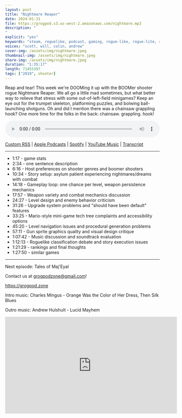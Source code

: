 ```yaml
---
layout: post
title: "Nightmare Reaper"
date: 2024-01-31
file: https://grogpod.s3.us-west-2.amazonaws.com/nightmare.mp3
description: "
"
explicit: "yes" 
keywords: "steam, roguelike, podcast, gaming, rogue-like, rogue-lite, roguelite"
voices: "scott, will, colin, andrew"
cover-img: /assets/img/nightmare.jpeg
thumbnail-img: /assets/img/nightmare.jpeg
share-img: /assets/img/nightmare.jpeg
duration: "1:35:17"
length: 71455397 
tags: ["2019", shooter]
---
```


Reap and tear! This week we're DOOMing it up with the BOOMer shooter rogue Nightmare Reaper. We all go a little mad sometimes, but what better way to relieve that stress with some out-of-left-field minigames? Keep an eye out for the trumpet skeleton, platforming puzzles, and bolwing ball-launching shotguns. Oh and did I mention there was a chainsaw grappling hook? One more time for the folks in the back: chainsaw. grappling. hook!


<div class="container">
  <audio controls style="width: 100%;">
    <source src="https://grogpod.s3.us-west-2.amazonaws.com/nightmare.mp3" type="audio/mpeg">
  </audio>
</div>

[Custom RSS](https://grogpod.zone/feed.xml) | [Apple Podcasts](https://podcasts.apple.com/us/podcast/nightmare-reaper/id1650474911?i=1000643614143) | [Spotify](https://open.spotify.com/episode/5EWsIBY1kFYIMmCjatRB1S?si=JyATKquzS7GIJpWm6uJHcQ) | [YouTube Music](https://www.youtube.com/playlist?list=PL-ShOmyMvd4jYFChE6tgj0JYG8RKK4xe0) | [Transcript](https://github.com/ScottBurger/going_rogue_podcast/blob/master/docs/transcripts/nightmare_reaper.txt)

---
*  1:17 - game stats
*  2:34 - one sentence description
* 6:16 - Host preferences on shooter genres and boomer shooters
* 10:34 - Story setup: asylum patient experiencing nightmares/dreams with combat
* 14:18 - Gameplay loop: one chance per level, weapon persistence mechanics
* 17:57 - Weapon variety and combat mechanics discussion
* 24:27 - Level design and enemy behavior criticism
* 31:26 - Upgrade system problems and "should have been default" features
* 33:25 - Mario-style mini-game tech tree complaints and accessibility options
* 45:20 - Level navigation issues and procedural generation problems
* 57:11 - Gun sprite graphics quality and visual design critique
* 1:07:42 - Music discussion and soundtrack evaluation
* 1:12:13 - Roguelike classification debate and story execution issues
*  1:21:29 - rankings and final thoughts
*  1:27:50 - similar games

---



Next episode: Tales of Maj'Eyal

Contact us at grogpodzone@gmail.com!

https://grogpod.zone

Intro music: Charles Mingus - Orange Was the Color of Her Dress, Then Silk Blues

Outro music: Andrew Hulshult - Lucid Mayhem

<div class="embed-responsive embed-responsive-16by9">
<iframe width="560" height="315" src="https://www.youtube.com/embed/EshelQ8MDLs" title="YouTube video player" frameborder="0" allow="accelerometer; autoplay; clipboard-write; encrypted-media; gyroscope; picture-in-picture" allowfullscreen></iframe>
</div>
